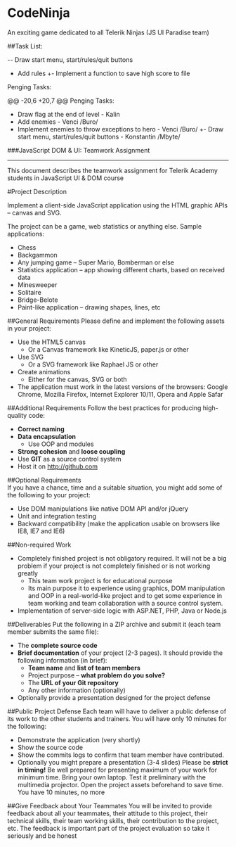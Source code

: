 ﻿# CodeNinja
An exciting game dedicated to all Telerik Ninjas (JS UI Paradise team)



##Task List:
 
-- Draw start menu, start/rules/quit buttons
 - Add rules
+- Implement a function to save high score to file
 
 Penging Tasks:

 @@ -20,6 +20,7 @@ Penging Tasks:
 - Draw flag at the end of level - Kalin
 - Add enemies - Venci /Buro/
 - Implement enemies to throw exceptions to hero - Venci /Buro/
+- Draw start menu, start/rules/quit buttons - Konstantin /Mbyte/

 
 ###JavaScript DOM & UI: Teamwork Assignment
 *****************************************
This document describes the teamwork assignment for Telerik Academy students in JavaScript
UI & DOM course

#Project Description

Implement a client-side JavaScript application using the HTML graphic APIs – canvas and SVG.

The project can be a game, web statistics or anything else. Sample applications:
*   Chess
*   Backgammon
*   Any jumping game – Super Mario, Bomberman or else
*   Statistics application – app showing different charts, based on received data
*   Minesweeper
*   Solitaire
*   Bridge-Belote
*   Paint-like application – drawing shapes, lines, etc

##General Requirements
Please define and implement the following assets in your project:
*   Use the HTML5 canvas
    *   Or a Canvas framework like KineticJS, paper.js or other
*   Use SVG
    *   Or a SVG framework like Raphael JS or other
*   Create animations
    *   Either for the canvas, SVG or both
*   The application must work in the latest versions of the browsers: Google Chrome, Mozilla Firefox, Internet Explorer 10/11, Opera and Apple Safar

##Additional Requirements
Follow the best practices for producing high-quality code: 
*   **Correct naming**
*   **Data encapsulation**
    *   Use OOP and modules
*   **Strong cohesion** and **loose coupling**
*   Use **GIT** as a source control system
*   Host it on <a href="http://github.com" title="http://github.com" target="_blank">http://github.com</a>

##Optional Requirements    
If you have a chance, time and a suitable situation, you might add some of the following to your project:
*   Use DOM manipulations like native DOM API and/or jQuery
*   Unit and integration testing
*   Backward compatibility (make the application usable on browsers like IE8, IE7 and IE6)

##Non-required Work
*   Completely finished project is not obligatory required. It will not be a big problem if your project is not completely finished or is not working greatly
    *   This team work project is for educational purpose
    *   Its main purpose it to experience using graphics, DOM manipulation and OOP in a real-world-like project and to get some experience in team working and team collaboration with a source control system.
*   Implementation of server-side logic with ASP.NET, PHP, Java or Node.js

##Deliverables
Put the following in a ZIP archive and submit it (each team member submits the same file):
*   The **complete source code**
*   **Brief documentation** of your project (2-3 pages). It should provide the following information (in brief):
    *   **Team name** and **list of team members**
    *   Project purpose – **what problem do you solve?**
    *   The **URL of your Git repository**
    *   Any other information (optionally)
*   Optionally provide a presentation designed for the project defense

##Public Project Defense
Each team will have to deliver a public defense of its work to the other students and trainers. You will have only 10 minutes for the following:
*   Demonstrate the application (very shortly)
*   Show the source code
*   Show the commits logs to confirm that team member have contributed.
*   Optionally you might prepare a presentation (3-4 slides)
Please be **strict in timing!** Be well prepared for presenting maximum of your work for minimum time. Bring your own laptop. Test it preliminary with the multimedia projector. Open the project assets beforehand to save time. You have 10 minutes, no more

##Give Feedback about Your Teammates
You will be invited to provide feedback about all your teammates, their attitude to this project, their technical skills, their team working skills, their contribution to the project, etc. The feedback is important part of the project evaluation so take it seriously and be honest
